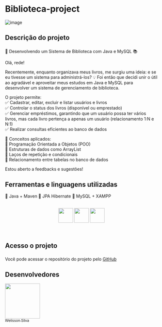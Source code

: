 <h1>Biblioteca-project</h1>

![image](https://github.com/user-attachments/assets/e9ee56b7-9b4c-4758-8dc4-d44a5c5b2f53)


## Descrição do projeto

### <p align="justify">
  🚀 Desenvolvendo um Sistema de Biblioteca com Java e MySQL 📚

Olá, rede!

Recentemente, enquanto organizava meus livros, me surgiu uma ideia: e se eu tivesse um sistema para administrá-los? 💡 Foi então que decidi unir o útil ao agradável e aproveitar meus estudos em Java e MySQL para desenvolver um sistema de gerenciamento de biblioteca.

O projeto permite:</br>
✅ Cadastrar, editar, excluir e listar usuários e livros </br>
✅ Controlar o status dos livros (disponível ou emprestado)</br>
✅ Gerenciar empréstimos, garantindo que um usuário possa ter vários livros, mas cada livro pertença a apenas um usuário (relacionamento 1:N e N:1)</br>
✅ Realizar consultas eficientes ao banco de dados</br>


🎯 Conceitos aplicados: </br>
🔸 Programação Orientada a Objetos (POO) </br>
🔸 Estruturas de dados como ArrayList </br>
🔸 Laços de repetição e condicionais </br>
🔸 Relacionamento entre tabelas no banco de dados </br>

Estou aberto a feedbacks e sugestões!
</p>

## Ferramentas e linguagens utilizadas 
🔹 Java + Maven
🔹 JPA Hibernate
🔹 MySQL + XAMPP
</br>
</br>
<p align="center">
  <img src="https://skillicons.dev/icons?i=eclipse" width="48">
  <img src="https://skillicons.dev/icons?i=mysql" width="48">
   <img src="https://skillicons.dev/icons?i=java" width="48"> 
  <p/>
    </br>

## Acesso o projeto 

 ### <p align="justify">
 Você pode acessar o repositório do projeto pelo <a href="https://github.com/WelissonSC/biblioteca-java" target="_blank">  GitHub </a>
</p>


 ## Desenvolvedores

 [<img src="https://avatars.githubusercontent.com/u/119025122?s=400&u=df5d07f38faf4e8a7944ff0c7516d430359e2214&v=4" width=115><br><sub>Welisson Silva</sub>](https://github.com/WelissonSC) 

